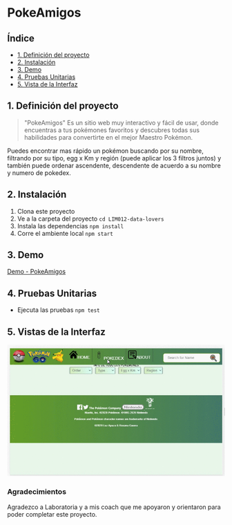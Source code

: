 # PokeAmigos

## Índice

* [1. Definición del proyecto](#1-definicion-del-proyecto)
* [2. Instalación](#2-instalación)
* [3. Demo](#3-demo)
* [4. Pruebas Unitarias](#4-pruebas-unitarias)
* [5. Vista de la Interfaz](#5-vista-de-la-interfaz)

## 1. Definición del proyecto
> "PokeAmigos" Es un sitio web muy interactivo y fácil de usar, donde encuentras a tus pokémones favoritos y descubres todas sus habilidades para convertirte en el mejor Maestro Pokémon.

Puedes encontrar mas rápido un pokémon buscando por su nombre, filtrando por su tipo, egg x Km y región (puede aplicar los 3 filtros juntos) y también puede ordenar ascendente, descendente de acuerdo a su nombre y numero de pokedex.

## 2. Instalación

1. Clona este proyecto
2. Ve a la carpeta del proyecto 
	`cd LIM012-data-lovers`
3. Instala las dependencias `npm install`
4. Corre el ambiente local `npm start`

## 3. Demo

[Demo - PokeAmigos](https://roxanaguerra.github.io/LIM012-data-lovers/src/)

## 4. Pruebas Unitarias
- Ejecuta las pruebas `npm test`

## 5. Vistas de la Interfaz
![vista](/src/screen/pokemon.gif)

### Agradecimientos 
Agradezco a Laboratoria y a mis coach que me apoyaron y orientaron para poder completar este proyecto.

